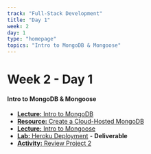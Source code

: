```yaml
---
track: "Full-Stack Development"
title: "Day 1"
week: 2
day: 1
type: "homepage"
topics: "Intro to MongoDB & Mongoose"
---
```


# Week 2 - Day 1

#### Intro to MongoDB & Mongoose

- [**Lecture:** Intro to MongoDB](/full-stack-development/week-2/day-1/lecture-materials/intro-to-mongodb/)
- [**Resource:** Create a Cloud-Hosted MongoDB](/full-stack-development/week-2/day-1/lecture-materials/create-an-atlas-hosted-mongodb/) 
- [**Lecture:** Intro to Mongoose](/full-stack-development/week-2/day-1/lecture-materials/intro-to-mongoose) 
- [**Lab:** Heroku Deployment](/full-stack-development/week-2/day-1/labs/heroku-deployment) - **Deliverable**
- [**Activity:** Review Project 2](/unit-projects/unit-two-project-requirements)


<!-- 
<hr>

#### Lesson Recordings

- [**Intro to MongoDB**]()
- [**Intro to Mongoose**]() 
-->
